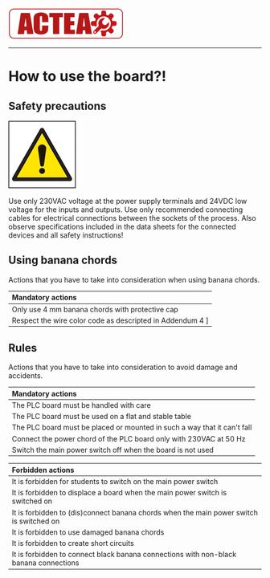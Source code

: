 
![ACTEA](/Logo_ACTEA_2.png)
_____________________________________
# How to use the board?!
## Safety precautions
![Warning](../Ex01/Images/Warning.jpg)

Use only 230VAC voltage at the power supply terminals and 24VDC low voltage for the inputs and outputs. Use only recommended connecting cables for electrical connections between the sockets of the process. Also observe specifications included in the data sheets for the connected devices and all safety instructions!

## Using banana chords
Actions that you have to take into consideration when using banana chords.

| Mandatory actions |
| :--- |
| Only use 4 mm banana chords with protective cap |
| Respect the wire color code as descripted in Addendum 4 ]

## Rules
Actions that you have to take into consideration to avoid damage and accidents.

| Mandatory actions |
| :--- |
| The PLC board must be handled with care |
| The PLC board must be used on a flat and stable table |
| The PLC board must be placed or mounted in such a way that it can't fall |
| Connect the power chord of the PLC board only with 230VAC at 50 Hz |
| Switch the main power switch off when the board is not used |

| Forbidden actions |
| :--- |
| It is forbidden for students to switch on the main power switch |
| It is forbidden to displace a board when the main power switch is switched on |
| It is forbidden to (dis)connect banana chords when the main power switch is switched on |
| It is forbidden to use damaged banana chords |
| It is forbidden to create short circuits |
| It is forbidden to connect black banana connections with non-black banana connections |
